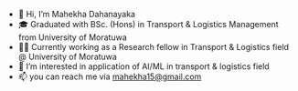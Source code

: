 - 👋 Hi, I’m Mahekha Dahanayaka
- 🎓 Graduated with BSc. (Hons) in Transport & Logistics Management from University of Moratuwa
- 👩‍💻 Currently working as a Research fellow in Transport & Logistics field @ University of Moratuwa
- 🌱 I’m interested in application of AI/ML in transport & logistics field 
- 📫 you can reach me via mahekha15@gmail.com

<!---
mahekz/mahekz is a ✨ special ✨ repository because its `README.md` (this file) appears on your GitHub profile.
You can click the Preview link to take a look at your changes.
--->
